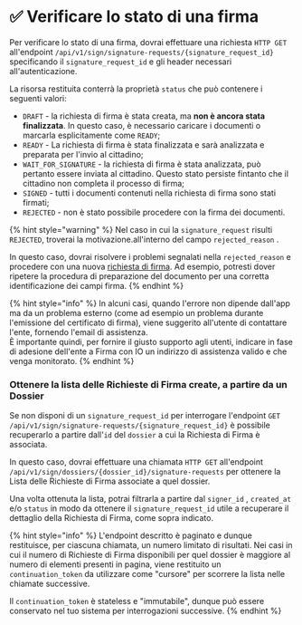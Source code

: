 # ✅ Verificare lo stato di una firma

Per verificare lo stato di una firma, dovrai effettuare una richiesta `HTTP GET` all'endpoint `/api/v1/sign/signature-requests/{signature_request_id}` specificando il `signature_request_id` e gli header necessari all'autenticazione.

La risorsa restituita conterrà la proprietà `status` che può contenere i seguenti valori:

* `DRAFT` - la richiesta di firma è stata creata, ma **non è ancora stata finalizzata**. In questo caso, è necessario caricare i documenti o marcarla esplicitamente come `READY`;
* `READY` - La richiesta di firma è stata finalizzata e sarà analizzata e preparata per l'invio al cittadino;
* `WAIT_FOR_SIGNATURE` - la richiesta di firma è stata analizzata, può pertanto essere inviata al cittadino. Questo stato persiste fintanto che il cittadino non completa il processo di firma;
* `SIGNED` - tutti i documenti contenuti nella richiesta di firma sono stati firmati;
* `REJECTED` - non è stato possibile procedere con la firma dei documenti.&#x20;

{% hint style="warning" %}
Nel caso in cui la `signature_request` risulti `REJECTED`, troverai la motivazione.all'interno del campo `rejected_reason` .&#x20;

In questo caso, dovrai risolvere i problemi segnalati nella `rejected_reason` e procedere con una nuova [richiesta di firma](richiedere-una-firma/). Ad esempio, potresti dover ripetere la procedura di preparazione del documento per una corretta identificazione dei campi firma.
{% endhint %}

{% hint style="info" %}
In alcuni casi, quando l'errore non dipende dall'app ma da un problema esterno (come ad esempio un problema durante l'emissione del certificato di firma), viene suggerito all'utente di contattare l'ente, fornendo l'email di assistenza.\
È importante quindi, per fornire il giusto supporto agli utenti, indicare in fase di adesione dell'ente a Firma con IO un indirizzo di assistenza valido e che venga monitorato.
{% endhint %}

### Ottenere la lista delle Richieste di Firma create, a partire da un Dossier

Se non disponi di un `signature_request_id` per interrogare l'endpoint `GET /api/v1/sign/signature-requests/{signature_request_id}` è possibile recuperarlo a partire dall'`id` del `dossier` a cui la Richiesta di Firma è associata.

In questo caso, dovrai effettuare una chiamata `HTTP GET` all'endpoint `/api/v1/sign/dossiers/{dossier_id}/signature-requests` per ottenere la Lista delle Richieste di Firma associate a quel dossier.

Una volta ottenuta la lista, potrai filtrarla a partire dal `signer_id` , `created_at` e/o `status` in modo da ottenere il `signature_request_id` utile a recuperare il dettaglio della Richiesta di Firma, come sopra indicato.

{% hint style="info" %}
L'endpoint descritto è paginato e dunque restituisce, per ciascuna chiamata, un numero limitato di risultati. Nei casi in cui il numero di Richieste di Firma disponibili per quel dossier è maggiore al numero di elementi presenti in pagina, viene restituito un `continuation_token` da utilizzare come "cursore" per scorrere la lista nelle chiamate successive.

Il `continuation_token` è stateless e "immutabile", dunque può essere conservato nel tuo sistema per interrogazioni successive.
{% endhint %}

